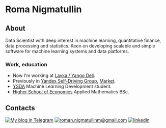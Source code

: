 # Roma Nigmatullin

## About

Data Scientist with deep interest in machine learning, quantitative finance, data processing and statistics.
Keen on developing scalable and simple software for machine learning systems and data platforms.

### Work, education
- Now I'm working at [Lavka / Yango Deli](https://deli.yango.com).
- Previously in [Yandex Self-Driving Group](https://sdg.yandex.ru), [Market](https://market.yandex.ru).
- [YSDA](https://shad.yandex.ru) Machine Learning Development student.
- [Higher School of Economics](https://www.hse.ru/en) Applied Mathematics BSc.

## Contacts

[![My blog in Telegram](https://img.shields.io/badge/-TG%20%E2%A0%80blog-39998e?&style=for-the-badge&logo=telegram&logoColor=white)](https://t.me/import_happiness)
[![roman.nigmatullinm@gmail.com](https://img.shields.io/badge/%E2%A0%80%E2%A0%80Email%E2%A0%80%20-%23E62B1E.svg?&style=for-the-badge&logo=mail.ru&logoColor=white&color=ffdc7c)](mailto:roman.nigmatullinm@gmail.com)
[![linkedin](https://img.shields.io/badge/linkedin%20-%230077B5.svg?&style=for-the-badge&logo=linkedin&logoColor=white&color=ffaa67)](https://www.linkedin.com/in/rmnigmatullin/)
